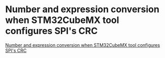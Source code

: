 # Number and expression conversion when STM32CubeMX tool configures SPI's CRC
[Number and expression conversion when STM32CubeMX tool configures SPI's CRC](https://aiwithcloud.com/2022/09/19/number_and_expression_conversion_when_stm32cubemx_tool_configures_spis_crc/)